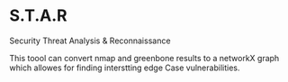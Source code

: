 # S.T.A.R
Security Threat Analysis &amp; Reconnaissance

This toool can convert  nmap and greenbone results to a networkX graph which allowes for finding interstting edge Case vulnerabilities. 
